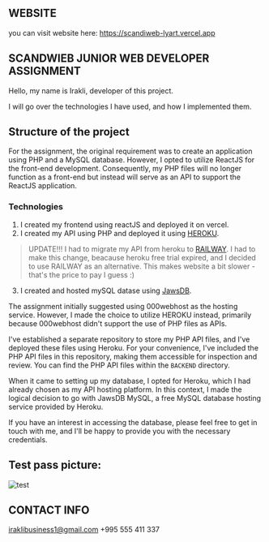 
## WEBSITE

you can visit website here: https://scandiweb-lyart.vercel.app

## SCANDWIEB JUNIOR WEB DEVELOPER ASSIGNMENT 

Hello, my name is Irakli, developer of this project.

I will go over the technologies I have used, and how I implemented them.

## Structure of the project

For the assignment, the original requirement was to create an application using PHP and a MySQL database. However, I opted to utilize ReactJS for the front-end development. Consequently, my PHP files will no longer function as a front-end but instead will serve as an API to support the ReactJS application.

### Technologies

1) I created my frontend using reactJS and deployed it on vercel.
2) I created my API using PHP and deployed it using [HEROKU](https://dashboard.heroku.com/apps).
> UPDATE!!! I had to migrate my API from heroku to [RAILWAY](https://railway.app). I had to make this change, beacause heroku free trial expired, and I decided to use RAILWAY as an alternative. This makes website a bit slower - that's the price to pay I guess :)
3) I created and hosted mySQL datase using [JawsDB](https://elements.heroku.com/addons/jawsdb).

The assignment initially suggested using 000webhost as the hosting service. However, I made the choice to utilize HEROKU instead, primarily because 000webhost didn't support the use of PHP files as APIs.

I've established a separate repository to store my PHP API files, and I've deployed these files using Heroku. For your convenience, I've included the PHP API files in this repository, making them accessible for inspection and review. You can find the PHP API files within the ```BACKEND``` directory.

When it came to setting up my database, I opted for Heroku, which I had already chosen as my API hosting platform. In this context, I made the logical decision to go with JawsDB MySQL, a free MySQL database hosting service provided by Heroku.

If you have an interest in accessing the database, please feel free to get in touch with me, and I'll be happy to provide you with the necessary credentials.
## Test pass picture:
![test](https://github.com/irakli182/scandiweb/assets/112957853/0a8686a9-7ad2-4c26-9cb8-254bf3f6b504)



## CONTACT INFO

iraklibusiness1@gmail.com
+995 555 411 337

